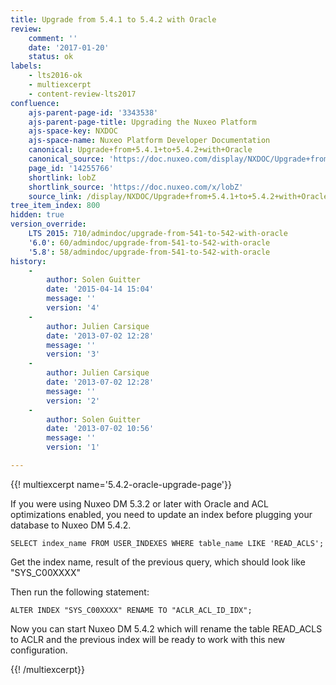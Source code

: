 ```yaml
---
title: Upgrade from 5.4.1 to 5.4.2 with Oracle
review:
    comment: ''
    date: '2017-01-20'
    status: ok
labels:
    - lts2016-ok
    - multiexcerpt
    - content-review-lts2017
confluence:
    ajs-parent-page-id: '3343538'
    ajs-parent-page-title: Upgrading the Nuxeo Platform
    ajs-space-key: NXDOC
    ajs-space-name: Nuxeo Platform Developer Documentation
    canonical: Upgrade+from+5.4.1+to+5.4.2+with+Oracle
    canonical_source: 'https://doc.nuxeo.com/display/NXDOC/Upgrade+from+5.4.1+to+5.4.2+with+Oracle'
    page_id: '14255766'
    shortlink: lobZ
    shortlink_source: 'https://doc.nuxeo.com/x/lobZ'
    source_link: /display/NXDOC/Upgrade+from+5.4.1+to+5.4.2+with+Oracle
tree_item_index: 800
hidden: true
version_override:
    LTS 2015: 710/admindoc/upgrade-from-541-to-542-with-oracle
    '6.0': 60/admindoc/upgrade-from-541-to-542-with-oracle
    '5.8': 58/admindoc/upgrade-from-541-to-542-with-oracle
history:
    -
        author: Solen Guitter
        date: '2015-04-14 15:04'
        message: ''
        version: '4'
    -
        author: Julien Carsique
        date: '2013-07-02 12:28'
        message: ''
        version: '3'
    -
        author: Julien Carsique
        date: '2013-07-02 12:28'
        message: ''
        version: '2'
    -
        author: Solen Guitter
        date: '2013-07-02 10:56'
        message: ''
        version: '1'

---
```

{{! multiexcerpt name='5.4.2-oracle-upgrade-page'}}

If you were using Nuxeo DM 5.3.2 or later with Oracle and ACL optimizations enabled, you need to update an index before plugging your database to Nuxeo DM 5.4.2.

```
SELECT index_name FROM USER_INDEXES WHERE table_name LIKE 'READ_ACLS';

```

Get the index name, result of the previous query, which should look like "SYS_C00XXXX"

Then run the following statement:

```
ALTER INDEX "SYS_C00XXXX" RENAME TO "ACLR_ACL_ID_IDX";

```

Now you can start Nuxeo DM 5.4.2 which will rename the table READ_ACLS to ACLR and the previous index will be ready to work with this new configuration.

{{! /multiexcerpt}}
